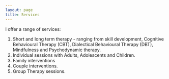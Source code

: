```yaml
---
layout: page
title: Services
---
```


I offer a range of services:

1. Short and long term therapy - ranging from skill development, Cognitive Behavioural Therapy (CBT), Dialectical Behavioural Therapy (DBT), Mindfulness and Psychodynamic therapy.  
1. Individual sessions with Adults, Adolescents and Children.
1. Family interventions
1. Couple interventions. 
1. Group Therapy sessions. 




